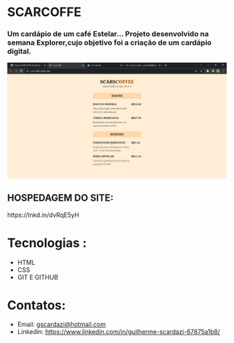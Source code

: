# SCARCOFFE

<h3>Um cardápio de um café Estelar... Projeto desenvolvido na semana Explorer,cujo objetivo foi a criação de um cardápio digital.</h3>

![pt](pt.png)

<h2>HOSPEDAGEM DO SITE:</h2>   https://lnkd.in/dvRqE5yH


# Tecnologias :
- HTML
- CSS
- GIT E GITHUB
# Contatos:
- Email: gscardazi@hotmail.com
- Linkedin: https://www.linkedin.com/in/guilherme-scardazi-67875a1b8/
